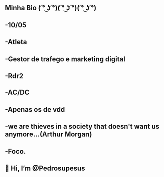 ## Minha Bio ( ͡° ͜ʖ ͡°)( ͡° ͜ʖ ͡°)( ͡° ͜ʖ ͡°)
## -10/05
## -Atleta
## -Gestor de trafego e marketing digital
## -Rdr2
## -AC/DC
## -Apenas os de vdd
## -we are thieves in a society that doesn't want us anymore...(Arthur Morgan)
## -Foco.
## 👋 Hi, I’m @Pedrosupesus ###




